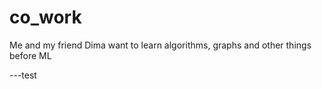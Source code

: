 # co_work
Me and my friend Dima want to learn algorithms, graphs and other things before ML 

---test